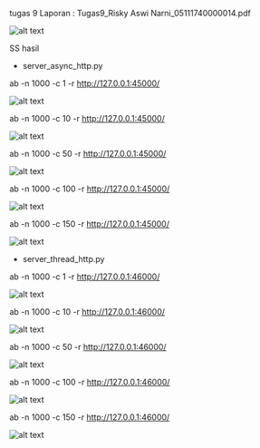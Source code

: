 tugas 9
Laporan : Tugas9_Risky Aswi Narni_05111740000014.pdf

![alt text](Gambar/lampiran.png)

SS hasil

- server_async_http.py

ab -n 1000 -c 1 -r http://127.0.0.1:45000/

![alt text](Gambar/1.png)

ab -n 1000 -c 10 -r http://127.0.0.1:45000/

![alt text](Gambar/10.png)

ab -n 1000 -c 50 -r http://127.0.0.1:45000/

![alt text](Gambar/50.png)

ab -n 1000 -c 100 -r http://127.0.0.1:45000/

![alt text](Gambar/100.png)

ab -n 1000 -c 150 -r http://127.0.0.1:45000/

![alt text](Gambar/150.png)

- server_thread_http.py


ab -n 1000 -c 1 -r http://127.0.0.1:46000/

![alt text](Gambar/t1.png)

ab -n 1000 -c 10 -r http://127.0.0.1:46000/

![alt text](Gambar/t10.png)

ab -n 1000 -c 50 -r http://127.0.0.1:46000/

![alt text](Gambar/t50.png)

ab -n 1000 -c 100 -r http://127.0.0.1:46000/

![alt text](Gambar/t100.png)

ab -n 1000 -c 150 -r http://127.0.0.1:46000/

![alt text](Gambar/t150.png)



